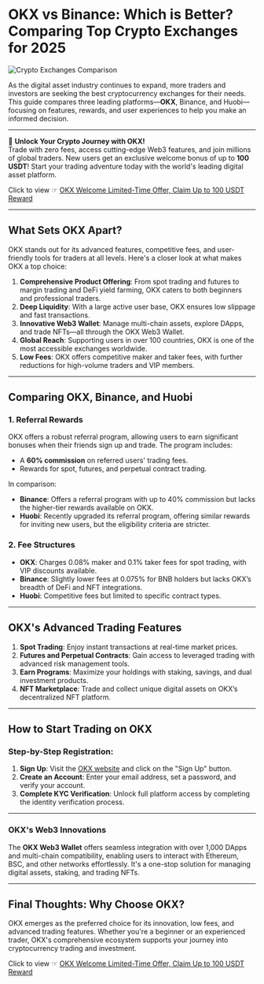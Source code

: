 # OKX vs Binance: Which is Better? Comparing Top Crypto Exchanges for 2025

![Crypto Exchanges Comparison](http://inews.gtimg.com/newsapp_bt/0/13210639971/1000)

As the digital asset industry continues to expand, more traders and investors are seeking the best cryptocurrency exchanges for their needs. This guide compares three leading platforms—**OKX**, Binance, and Huobi—focusing on features, rewards, and user experiences to help you make an informed decision.

---

🚀 **Unlock Your Crypto Journey with OKX!**  
Trade with zero fees, access cutting-edge Web3 features, and join millions of global traders. New users get an exclusive welcome bonus of up to **100 USDT**! Start your trading adventure today with the world's leading digital asset platform.  

Click to view ☞ [OKX Welcome Limited-Time Offer, Claim Up to 100 USDT Reward](https://bit.ly/OKXe)

---

## What Sets OKX Apart?

OKX stands out for its advanced features, competitive fees, and user-friendly tools for traders at all levels. Here's a closer look at what makes OKX a top choice:

1. **Comprehensive Product Offering**: From spot trading and futures to margin trading and DeFi yield farming, OKX caters to both beginners and professional traders.
2. **Deep Liquidity**: With a large active user base, OKX ensures low slippage and fast transactions.
3. **Innovative Web3 Wallet**: Manage multi-chain assets, explore DApps, and trade NFTs—all through the OKX Web3 Wallet.
4. **Global Reach**: Supporting users in over 100 countries, OKX is one of the most accessible exchanges worldwide.
5. **Low Fees**: OKX offers competitive maker and taker fees, with further reductions for high-volume traders and VIP members.

---

## Comparing OKX, Binance, and Huobi

### 1. **Referral Rewards**

OKX offers a robust referral program, allowing users to earn significant bonuses when their friends sign up and trade. The program includes:

- A **60% commission** on referred users' trading fees.
- Rewards for spot, futures, and perpetual contract trading.

In comparison:

- **Binance**: Offers a referral program with up to 40% commission but lacks the higher-tier rewards available on OKX.
- **Huobi**: Recently upgraded its referral program, offering similar rewards for inviting new users, but the eligibility criteria are stricter.

### 2. **Fee Structures**

- **OKX**: Charges 0.08% maker and 0.1% taker fees for spot trading, with VIP discounts available.
- **Binance**: Slightly lower fees at 0.075% for BNB holders but lacks OKX’s breadth of DeFi and NFT integrations.
- **Huobi**: Competitive fees but limited to specific contract types.

---

## OKX's Advanced Trading Features

1. **Spot Trading**: Enjoy instant transactions at real-time market prices.
2. **Futures and Perpetual Contracts**: Gain access to leveraged trading with advanced risk management tools.
3. **Earn Programs**: Maximize your holdings with staking, savings, and dual investment products.
4. **NFT Marketplace**: Trade and collect unique digital assets on OKX’s decentralized NFT platform.

---

## How to Start Trading on OKX

### Step-by-Step Registration:
1. **Sign Up**: Visit the [OKX website](https://bit.ly/OKXe) and click on the "Sign Up" button.
2. **Create an Account**: Enter your email address, set a password, and verify your account.
3. **Complete KYC Verification**: Unlock full platform access by completing the identity verification process.

---

### OKX's Web3 Innovations

The **OKX Web3 Wallet** offers seamless integration with over 1,000 DApps and multi-chain compatibility, enabling users to interact with Ethereum, BSC, and other networks effortlessly. It's a one-stop solution for managing digital assets, staking, and trading NFTs.

---

## Final Thoughts: Why Choose OKX?

OKX emerges as the preferred choice for its innovation, low fees, and advanced trading features. Whether you're a beginner or an experienced trader, OKX's comprehensive ecosystem supports your journey into cryptocurrency trading and investment.

Click to view ☞ [OKX Welcome Limited-Time Offer, Claim Up to 100 USDT Reward](https://bit.ly/OKXe)

